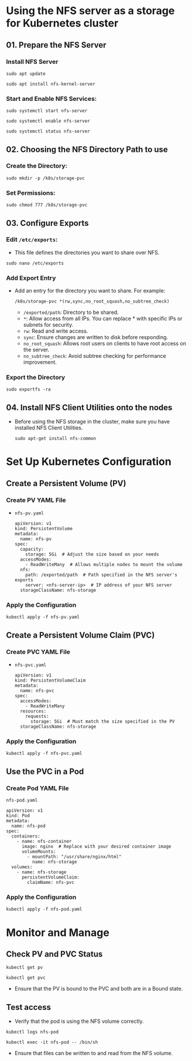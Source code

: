 # Using the NFS server as a storage for Kubernetes cluster
## 01. Prepare the NFS Server
### Install NFS Server
```
sudo apt update
```
```
sudo apt install nfs-kernel-server
```

### Start and Enable NFS Services:
```
sudo systemctl start nfs-server
```
```
sudo systemctl enable nfs-server
```
```
sudo systemctl status nfs-server
```

## 02. Choosing the NFS Directory Path to use
### Create the Directory:
```
sudo mkdir -p /k8s/storage-pvc
```
### Set Permissions:
```
sudo chmod 777 /k8s/storage-pvc
```

## 03. Configure Exports
### Edit `/etc/exports`:
- This file defines the directories you want to share over NFS.
```
sudo nano /etc/exports
```
### Add Export Entry
- Add an entry for the directory you want to share. For example:
  ```
  /k8s/storage-pvc *(rw,sync,no_root_squash,no_subtree_check)
  ```
  - `/exported/path`: Directory to be shared.
  - `*`: Allow access from all IPs. You can replace * with specific IPs or subnets for security.
  - `rw`: Read and write access.
  - `sync`: Ensure changes are written to disk before responding.
  - `no_root_squash`: Allows root users on clients to have root access on the server.
  - `no_subtree_check`: Avoid subtree checking for performance improvement.

### Export the Directory
```
sudo exportfs -ra
```

## 04. Install NFS Client Utilities onto the nodes 
- Before using the NFS storage in the cluster, make sure you have installed NFS Client Utilities.
  ```
  sudo apt-get install nfs-common
  ```

# Set Up Kubernetes Configuration
## Create a Persistent Volume (PV)
### Create PV YAML File
- `nfs-pv.yaml`
  ```
  apiVersion: v1
  kind: PersistentVolume
  metadata:
    name: nfs-pv
  spec:
    capacity:
      storage: 5Gi  # Adjust the size based on your needs
    accessModes:
      - ReadWriteMany  # Allows multiple nodes to mount the volume
    nfs:
      path: /exported/path  # Path specified in the NFS server's exports
      server: <nfs-server-ip>  # IP address of your NFS server
    storageClassName: nfs-storage
  ```

### Apply the Configuration
```
kubectl apply -f nfs-pv.yaml
```

## Create a Persistent Volume Claim (PVC)
### Create PVC YAML File
- `nfs-pvc.yaml`
  ```
  apiVersion: v1
  kind: PersistentVolumeClaim
  metadata:
    name: nfs-pvc
  spec:
    accessModes:
      - ReadWriteMany
    resources:
      requests:
        storage: 5Gi  # Must match the size specified in the PV
    storageClassName: nfs-storage

### Apply the Configuration
```
kubectl apply -f nfs-pvc.yaml
```

## Use the PVC in a Pod
### Create Pod YAML File
`nfs-pod.yaml`
```
apiVersion: v1
kind: Pod
metadata:
  name: nfs-pod
spec:
  containers:
    - name: nfs-container
      image: nginx  # Replace with your desired container image
      volumeMounts:
        - mountPath: "/usr/share/nginx/html"
          name: nfs-storage
  volumes:
    - name: nfs-storage
      persistentVolumeClaim:
        claimName: nfs-pvc
```
### Apply the Configuration
```
kubectl apply -f nfs-pod.yaml
```

# Monitor and Manage
## Check PV and PVC Status
```
kubectl get pv
```
```
kubectl get pvc
```
- Ensure that the PV is bound to the PVC and both are in a Bound state.

## Test access
- Verify that the pod is using the NFS volume correctly.
```
kubectl logs nfs-pod
```
```
kubectl exec -it nfs-pod -- /bin/sh
```
- Ensure that files can be written to and read from the NFS volume.
